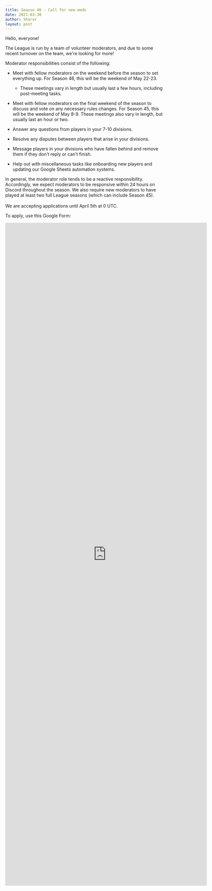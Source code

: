 ```yaml
---
title: Season 46 - Call for new mods
date: 2021-03-30
author: Sharur
layout: post
---
```

Hello, everyone!

The League is run by a team of volunteer moderators, and due to some recent turnover on the team, we're looking for more!

Moderator responsibilities consist of the following:

* Meet with fellow moderators on the weekend before the season to set everything up. For Season 46, this will be the weekend of May 22-23.

  * These meetings vary in length but usually last a few hours, including post-meeting tasks.
* Meet with fellow moderators on the final weekend of the season to discuss and vote on any necessary rules changes. For Season 45, this will be the weekend of May 8-9. These meetings also vary in length, but usually last an hour or two.
* Answer any questions from players in your 7-10 divisions.
* Resolve any disputes between players that arise in your divisions.
* Message players in your divisions who have fallen behind and remove them if they don’t reply or can’t finish.
* Help out with miscellaneous tasks like onboarding new players and updating our Google Sheets automation systems.

In general, the moderator role tends to be a reactive responsibility. Accordingly, we expect moderators to be responsive within 24 hours on Discord throughout the season. We also require new moderators to have played at least two full League seasons (which can include Season 45).\
\
We are accepting applications until April 5th at 0 UTC.

To apply, use this Google Form:

<iframe src="https://docs.google.com/forms/d/e/1FAIpQLSfHYL3ZJ8ayYy6mlbiQwBAoZzyMAAzPJYDx8cBOhg4mc2gMhg/viewform?embedded=true" width="640" height="2100" frameborder="0" marginheight="0" marginwidth="0">Loading…</iframe>